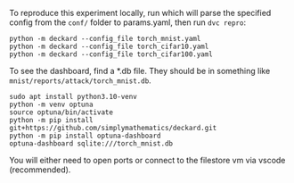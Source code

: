 To reproduce this experiment locally, run which will parse the specified config from the `conf/` folder to params.yaml, then run `dvc repro`:
```
python -m deckard --config_file torch_mnist.yaml
python -m deckard --config_file torch_cifar10.yaml
python -m deckard --config_file torch_cifar100.yaml
```


To see the dashboard, find a *.db file. They should be in something like `mnist/reports/attack/torch_mnist.db`. 

```
sudo apt install python3.10-venv
python -m venv optuna
source optuna/bin/activate
python -m pip install git+https://github.com/simplymathematics/deckard.git
python -m pip install optuna-dashboard
optuna-dashboard sqlite:///torch_mnist.db
```
You will either need to open ports or connect to the filestore vm via vscode (recommended).